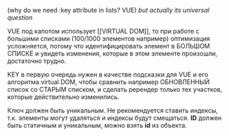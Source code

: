 (why do we need :key attribute in lists? VUE) *but actually its universal question*

VUE под капотом использует [[VIRTUAL DOM]], то при работе с большими списками (100/1000 элементов например) оптимизация усложняется, потому что идентифицировать элемент в БОЛЬШОМ СПИСКЕ и увидеть изменения, которые в этом элементе произошли, достаточно трудно. 

KEY в первую очередь нужен в качестве подсказки для VUE и его алгоритма virtual DOM, чтобы сравнить например ОБНОВЛЕННЫЙ список со СТАРЫМ списком, и сделать ререндер только тех участков, которые действительно изменились. 

Ключ должен быть уникальным. Не рекомендуется ставить индексы, т.к. элементы могут удаляться и индексы будут смещаться. **ID** должен быть статичным и уникальным, можно взять **id** из объекта.